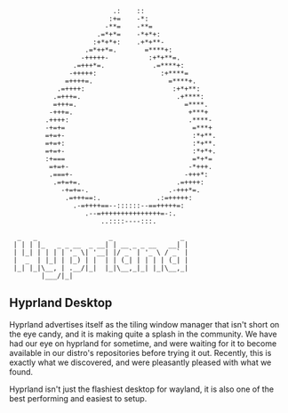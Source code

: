 ```text
                          .:    ::                          
                         :+=    -*:                         
                        -**=    -**=                        
                      .=*+*=    -*+*+:                      
                     :+*+*+:    .+*+**-                     
                   .=*++*=.       =****+:                   
                  -+++++-          :+*+**=.                 
                .=+++*=.            .=****+:                
               -+++++:                :+****=               
              =++++=.                   =****+.             
            .=++++:                      :+*+**:            
           .=+++=.                        .+****:           
           =+++=.                           =****.          
          -+++=.                             +***+          
         .++++:                              .****-         
         -+=+=                                =***+         
         =+=+-                                :*+**.        
         =+=+:                                :*+**.        
         =+=+-                                :*+*+.        
         :+===                                =*+*=         
          =+=+-                              -*+++.         
          .===+-                            -+++*:          
           .=+=+=.                        .=++++:           
             -+=+=-.                    .-+++*=.            
              .=+++==:.              .:=+++++:              
                .-=++++==--::::::--==+++++=:                
                   .--=+++++++++++++++=-:.                  
                       ..::::----:::.                       
                                                            
  _   _                  _                 _
 | | | |_   _ _ __  _ __| | __ _ _ __   __| |
 | |_| | | | | '_ \| '__| |/ _` | '_ \ / _` |
 |  _  | |_| | |_) | |  | | (_| | | | | (_| |
 |_| |_|\__, | .__/|_|  |_|\__,_|_| |_|\__,_|
        |___/|_|
```

## Hyprland Desktop

Hyprland advertises itself as the tiling window manager that isn't short on the eye candy, and it is making
quite a splash in the community. We have had our eye on hyprland for sometime, and were waiting for it to
become available in our distro's repositories before trying it out. Recently, this is exactly what we
discovered, and were pleasantly pleased with what we found. 

Hyprland isn't just the flashiest desktop for wayland, it is also one of the best performing and easiest to
setup. 
